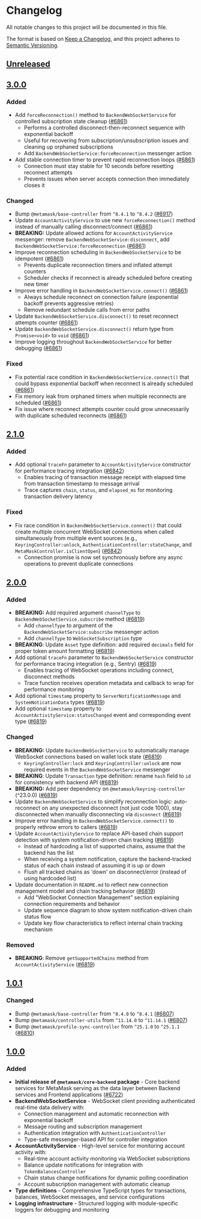 # Changelog

All notable changes to this project will be documented in this file.

The format is based on [Keep a Changelog](https://keepachangelog.com/en/1.0.0/),
and this project adheres to [Semantic Versioning](https://semver.org/spec/v2.0.0.html).

## [Unreleased]

## [3.0.0]

### Added

- Add `forceReconnection()` method to `BackendWebSocketService` for controlled subscription state cleanup ([#6861](https://github.com/MetaMask/core/pull/6861))
  - Performs a controlled disconnect-then-reconnect sequence with exponential backoff
  - Useful for recovering from subscription/unsubscription issues and cleaning up orphaned subscriptions
  - Add `BackendWebSocketService:forceReconnection` messenger action
- Add stable connection timer to prevent rapid reconnection loops ([#6861](https://github.com/MetaMask/core/pull/6861))
  - Connection must stay stable for 10 seconds before resetting reconnect attempts
  - Prevents issues when server accepts connection then immediately closes it

### Changed

- Bump `@metamask/base-controller` from `^8.4.1` to `^8.4.2` ([#6917](https://github.com/MetaMask/core/pull/6917))
- Update `AccountActivityService` to use new `forceReconnection()` method instead of manually calling disconnect/connect ([#6861](https://github.com/MetaMask/core/pull/6861))
- **BREAKING:** Update allowed actions for `AccountActivityService` messenger: remove `BackendWebSocketService:disconnect`, add `BackendWebSocketService:forceReconnection` ([#6861](https://github.com/MetaMask/core/pull/6861))
- Improve reconnection scheduling in `BackendWebSocketService` to be idempotent ([#6861](https://github.com/MetaMask/core/pull/6861))
  - Prevents duplicate reconnection timers and inflated attempt counters
  - Scheduler checks if reconnect is already scheduled before creating new timer
- Improve error handling in `BackendWebSocketService.connect()` ([#6861](https://github.com/MetaMask/core/pull/6861))
  - Always schedule reconnect on connection failure (exponential backoff prevents aggressive retries)
  - Remove redundant schedule calls from error paths
- Update `BackendWebSocketService.disconnect()` to reset reconnect attempts counter ([#6861](https://github.com/MetaMask/core/pull/6861))
- Update `BackendWebSocketService.disconnect()` return type from `Promise<void>` to `void` ([#6861](https://github.com/MetaMask/core/pull/6861))
- Improve logging throughout `BackendWebSocketService` for better debugging ([#6861](https://github.com/MetaMask/core/pull/6861))

### Fixed

- Fix potential race condition in `BackendWebSocketService.connect()` that could bypass exponential backoff when reconnect is already scheduled ([#6861](https://github.com/MetaMask/core/pull/6861))
- Fix memory leak from orphaned timers when multiple reconnects are scheduled ([#6861](https://github.com/MetaMask/core/pull/6861))
- Fix issue where reconnect attempts counter could grow unnecessarily with duplicate scheduled reconnects ([#6861](https://github.com/MetaMask/core/pull/6861))

## [2.1.0]

### Added

- Add optional `traceFn` parameter to `AccountActivityService` constructor for performance tracing integration ([#6842](https://github.com/MetaMask/core/pull/6842))
  - Enables tracing of transaction message receipt with elapsed time from transaction timestamp to message arrival
  - Trace captures `chain`, `status`, and `elapsed_ms` for monitoring transaction delivery latency

### Fixed

- Fix race condition in `BackendWebSocketService.connect()` that could create multiple concurrent WebSocket connections when called simultaneously from multiple event sources (e.g., `KeyringController:unlock`, `AuthenticationController:stateChange`, and `MetaMaskController.isClientOpen`) ([#6842](https://github.com/MetaMask/core/pull/6842))
  - Connection promise is now set synchronously before any async operations to prevent duplicate connections

## [2.0.0]

### Added

- **BREAKING:** Add required argument `channelType` to `BackendWebSocketService.subscribe` method ([#6819](https://github.com/MetaMask/core/pull/6819))
  - Add `channelType` to argument of the `BackendWebSocketService:subscribe` messenger action
  - Add `channelType` to `WebSocketSubscription` type
- **BREAKING**: Update `Asset` type definition: add required `decimals` field for proper token amount formatting ([#6819](https://github.com/MetaMask/core/pull/6819))
- Add optional `traceFn` parameter to `BackendWebSocketService` constructor for performance tracing integration (e.g., Sentry) ([#6819](https://github.com/MetaMask/core/pull/6819))
  - Enables tracing of WebSocket operations including connect, disconnect methods
  - Trace function receives operation metadata and callback to wrap for performance monitoring
- Add optional `timestamp` property to `ServerNotificationMessage` and `SystemNoticationData` types ([#6819](https://github.com/MetaMask/core/pull/6819))
- Add optional `timestamp` property to `AccountActivityService:statusChanged` event and corresponding event type ([#6819](https://github.com/MetaMask/core/pull/6819))

### Changed

- **BREAKING:** Update `BackendWebSocketService` to automatically manage WebSocket connections based on wallet lock state ([#6819](https://github.com/MetaMask/core/pull/6819))
  - `KeyringController:lock` and `KeyringController:unlock` are now required events in the `BackendWebSocketService` messenger
- **BREAKING**: Update `Transaction` type definition: rename `hash` field to `id` for consistency with backend API ([#6819](https://github.com/MetaMask/core/pull/6819))
- **BREAKING:** Add peer dependency on `@metamask/keyring-controller` (^23.0.0) ([#6819](https://github.com/MetaMask/core/pull/6819))
- Update `BackendWebSocketService` to simplify reconnection logic: auto-reconnect on any unexpected disconnect (not just code 1000), stay disconnected when manually disconnecting via `disconnect` ([#6819](https://github.com/MetaMask/core/pull/6819))
- Improve error handling in `BackendWebSocketService.connect()` to properly rethrow errors to callers ([#6819](https://github.com/MetaMask/core/pull/6819))
- Update `AccountActivityService` to replace API-based chain support detection with system notification-driven chain tracking ([#6819](https://github.com/MetaMask/core/pull/6819))
  - Instead of hardcoding a list of supported chains, assume that the backend has the list
  - When receiving a system notification, capture the backend-tracked status of each chain instead of assuming it is up or down
  - Flush all tracked chains as 'down' on disconnect/error (instead of using hardcoded list)
- Update documentation in `README.md` to reflect new connection management model and chain tracking behavior ([#6819](https://github.com/MetaMask/core/pull/6819))
  - Add "WebSocket Connection Management" section explaining connection requirements and behavior
  - Update sequence diagram to show system notification-driven chain status flow
  - Update key flow characteristics to reflect internal chain tracking mechanism

### Removed

- **BREAKING**: Remove `getSupportedChains` method from `AccountActivityService` ([#6819](https://github.com/MetaMask/core/pull/6819))

## [1.0.1]

### Changed

- Bump `@metamask/base-controller` from `^8.4.0` to `^8.4.1` ([#6807](https://github.com/MetaMask/core/pull/6807))
- Bump `@metamask/controller-utils` from `^11.14.0` to `^11.14.1` ([#6807](https://github.com/MetaMask/core/pull/6807))
- Bump `@metamask/profile-sync-controller` from `^25.1.0` to `^25.1.1` ([#6810](https://github.com/MetaMask/core/pull/6810))

## [1.0.0]

### Added

- **Initial release of `@metamask/core-backend` package** - Core backend services for MetaMask serving as the data layer between Backend services and Frontend applications ([#6722](https://github.com/MetaMask/core/pull/6722))
- **BackendWebSocketService** - WebSocket client providing authenticated real-time data delivery with:
  - Connection management and automatic reconnection with exponential backoff
  - Message routing and subscription management
  - Authentication integration with `AuthenticationController`
  - Type-safe messenger-based API for controller integration
- **AccountActivityService** - High-level service for monitoring account activity with:
  - Real-time account activity monitoring via WebSocket subscriptions
  - Balance update notifications for integration with `TokenBalancesController`
  - Chain status change notifications for dynamic polling coordination
  - Account subscription management with automatic cleanup
- **Type definitions** - Comprehensive TypeScript types for transactions, balances, WebSocket messages, and service configurations
- **Logging infrastructure** - Structured logging with module-specific loggers for debugging and monitoring

[Unreleased]: https://github.com/MetaMask/core/compare/@metamask/core-backend@3.0.0...HEAD
[3.0.0]: https://github.com/MetaMask/core/compare/@metamask/core-backend@2.1.0...@metamask/core-backend@3.0.0
[2.1.0]: https://github.com/MetaMask/core/compare/@metamask/core-backend@2.0.0...@metamask/core-backend@2.1.0
[2.0.0]: https://github.com/MetaMask/core/compare/@metamask/core-backend@1.0.1...@metamask/core-backend@2.0.0
[1.0.1]: https://github.com/MetaMask/core/compare/@metamask/core-backend@1.0.0...@metamask/core-backend@1.0.1
[1.0.0]: https://github.com/MetaMask/core/releases/tag/@metamask/core-backend@1.0.0
